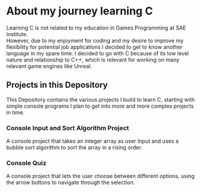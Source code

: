 # About my journey learning C

Learning C is not related to my education in Games Programming at SAE Institute.  
However, due to my enjoyment for coding and my desire to improve my flexibility for potential job applications I decided to get to know another language in my spare time.
I decided to go with C because of its low level nature and relationship to C++, which is relevant for working on many relevant game engines like Unreal.

## Projects in this Depository
This Depository contains the various projects I build to learn C, starting with simple console programs I plan to get into more and more complex projects in time.


### Console Input and Sort Algorithm Project
A console project that takes an integer array as user Input and uses a bubble sort algorithm to sort the array in a rising order.

### Console Quiz
A console project that lets the user choose between different options, using the arrow buttons to navigate through the selection.

